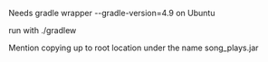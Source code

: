 Needs gradle wrapper --gradle-version=4.9 on Ubuntu

run with ./gradlew 

Mention copying up to root location under the name song_plays.jar